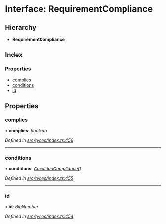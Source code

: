 # Interface: RequirementCompliance

## Hierarchy

* **RequirementCompliance**

## Index

### Properties

* [complies](requirementcompliance.md#complies)
* [conditions](requirementcompliance.md#conditions)
* [id](requirementcompliance.md#id)

## Properties

###  complies

• **complies**: *boolean*

*Defined in [src/types/index.ts:456](https://github.com/PolymathNetwork/polymesh-sdk/blob/38ee8078/src/types/index.ts#L456)*

___

###  conditions

• **conditions**: *[ConditionCompliance](conditioncompliance.md)[]*

*Defined in [src/types/index.ts:455](https://github.com/PolymathNetwork/polymesh-sdk/blob/38ee8078/src/types/index.ts#L455)*

___

###  id

• **id**: *BigNumber*

*Defined in [src/types/index.ts:454](https://github.com/PolymathNetwork/polymesh-sdk/blob/38ee8078/src/types/index.ts#L454)*
